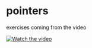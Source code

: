 # pointers

exercises coming from the video

[![Watch the video](https://img.youtube.com/vi/u9v63VY9Mq4/0.jpg)](https://www.youtube.com/watch?v=u9v63VY9Mq4)
